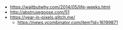 - https://waitbutwhy.com/2014/05/life-weeks.html
- http://abstrusegoose.com/51
- https://year-in-pixels.glitch.me/
  - https://news.ycombinator.com/item?id=16199871